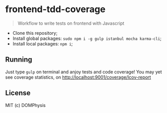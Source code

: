 # frontend-tdd-coverage
> Workflow to write tests on frontend with Javascript

- Clone this repository;
- Install global packages: `sudo npm i -g gulp istanbul mocha karma-cli`;
- Install local packages: `npm i`;

## Running

Just type `gulp` on terminal and anjoy tests and code coverage!
You may yet see coverage statistics, on <http://localhost:9001/coverage/lcov-report>

## License 

MIT (c) DOMPhysis